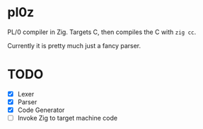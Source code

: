 # pl0z

PL/0 compiler in Zig. Targets C, then compiles the C with `zig cc`.

Currently it is pretty much just a fancy parser.

# TODO

- [X] Lexer
- [X] Parser
- [X] Code Generator
- [ ] Invoke Zig to target machine code
